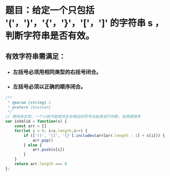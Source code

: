 # 题目：给定一个只包括 '('，')'，'{'，'}'，'['，']' 的字符串 s ，判断字符串是否有效。
## 有效字符串需满足：
- ### 左括号必须用相同类型的右括号闭合。
- ### 左括号必须以正确的顺序闭合。

```js
/**
 * @param {string} s
 * @return {boolean}
 */
// 用栈来实现，一个小技巧就是将左右两边的符号合起来进行判断，会简便很多
var isValid = function(s) {
    const arr = []
    for(let i = 0; i<s.length;i++) {
        if (['()', '[]', '{}'].includes(arr[arr.length - 1] + s[i])) {
            arr.pop()
        } else {
            arr.push(s[i])
        }
    }
    return arr.length === 0
};
```